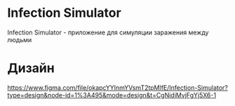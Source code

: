 # Infection Simulator

Infection Simulator - приложение для симуляции заражения между людьми

# Дизайн
https://www.figma.com/file/okapcYYInmYVsmT2tpMlfE/Infection-Simulator?type=design&node-id=1%3A495&mode=design&t=CgNidjMvjFgYj5X6-1

